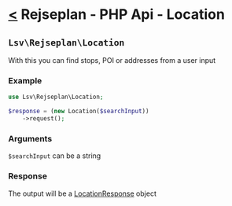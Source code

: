 [<](index.md) Rejseplan - PHP Api - Location
=========================

## `Lsv\Rejseplan\Location`

With this you can find stops, POI or addresses from a user input

### Example

```php
use Lsv\Rejseplan\Location;

$response = (new Location($searchInput))
    ->request();
```

### Arguments

`$searchInput` can be a string

### Response

The output will be a [LocationResponse](Response/LocationResponse.md) object
